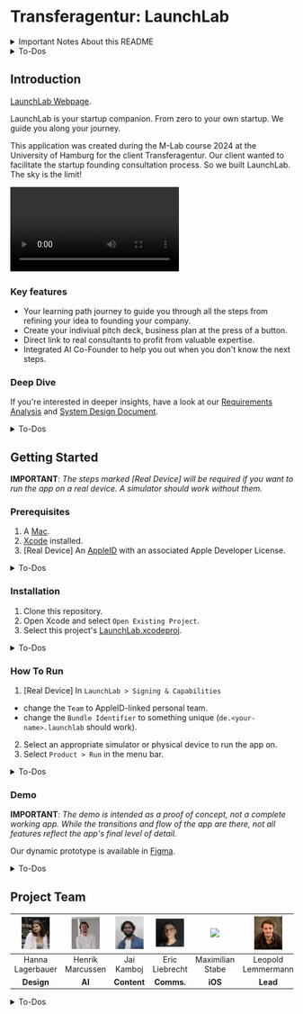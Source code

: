 # Transferagentur: LaunchLab

<details>
<summary>Important Notes About this README</summary>

- This README is the central guide to your application.
  Its quality is important since your supervisor and client will use this file as a manual for your application.
- You must customize this README to your project.
  We expect you to use the pre-defined sections below and add the content explained in the To-Dos.
  These sections are based on an [empirical study by Prana et al](https://doi.org/10.1007/s10664-018-9660-3).
- Please place all multimedia content included in this README (e.g., your logo, trailer, or poster) in the [media]('/media/') folder.
- Please __mark completed to-dos as finished__ in the lists below.
- Use the [Markdown Guide](https://www.markdownguide.org) to get started with Markdown. Consider using Markdown's formatting options, like the ```code block environment```.
- Install a Markdown linter like [markdownlint for VS Code](https://marketplace.visualstudio.com/items?itemName=DavidAnson.vscode-markdownlint) in your IDE to improve your README's quality.
- Visual Studio Code offers a Markdown preview that displays this file in its rendered form.
  Other IDEs might offer such a feature as well.
- __DO NOT DELETE THIS NOTES SECTION AND THE TO-DOS!__

</details>

<details>
<summary>To-Dos</summary>

- [x] Edit the Project Title.
- [x] Optionally, you can add useful customized [badges](https://shields.io).

</details>

## Introduction

[LaunchLab Webpage](https://eric-liebrecht.github.io/launchlab/).

LaunchLab is your startup companion. From zero to your own startup. We guide you along your journey.

This application was created during the M-Lab course 2024 at the University of Hamburg for the client Transferagentur. Our client wanted to facilitate the startup founding consultation process. So we built LaunchLab. The sky is the limit!

![](media/trailer.mp4)

### Key features
- Your learning path journey to guide you through all the steps from refining your idea to founding your company.
- Create your indiviual pitch deck, business plan at the press of a button.
- Direct link to real consultants to profit from valuable expertise.
- Integrated AI Co-Founder to help you out when you don't know the next steps.

### Deep Dive

If you're interested in deeper insights, have a look at our [Requirements Analysis](media/RAD.pdf) and [System Design Document](media/SDD.pdf).

<details>
<summary>To-Dos</summary>

- [x] Describe __what__ application you created and explain its main features (= implemented functional requirements) and qualities (= implemented non-functional requirements).
  Example:
  We present a communication app for iOS that enables visitors of a fair to network and exchange contact information with each other.
  The app's main features are: [...] The app's main qualities are: [...]
- [x] Describe __why__ you created this application.
  Example: This application was created during the M-Lab course 2020 at Universität Hamburg for the client Hamburg Messe.
  The client required an initial prototype to facilitate the communication and exchange of fair visitors. [...]
- [x] Include (a link to) your trailer here.
- [x] Optionally, you can place copies of your RAD and SDD artifacts in the __media__ folder and add links to them in your description.

</details>

## Getting Started

__IMPORTANT__: _The steps marked [Real Device] will be required if you want to run the app on a real device. A simulator should work without them._

### Prerequisites

1. A [Mac](https://www.apple.com/mac/).
2. [Xcode](https://developer.apple.com/xcode/) installed.
3. [Real Device] An [AppleID](https://account.apple.com) with an associated Apple Developer License.

<details>
<summary>To-Dos</summary>

- [x] List minimal system requirements (e.g., macOS version xyz) and required skills (e.g., knowledge to run the command-line interface) to install and run your application(s) here.

</details>

### Installation

1. Clone this repository.
2. Open Xcode and select `Open Existing Project`.
3. Select this project's [LaunchLab.xcodeproj](Launchlab.xcodeproj).

<details>
<summary>To-Dos</summary>

- [x] Add a list of all necessary steps to install your application, e.g., how to install required libraries like Flutter.
  If a library's installation process is very complex and might change significantly within the upcoming months, you can add a link to the library's official installation manual.
- [x] Test the correctness and completeness of the installation steps on a clean machine, e.g., on a computer in the Informatikum's computer pool.
  You should also ask fellow students not participating in M-Lab for problems in understanding and executing the steps.
  __Consider this as the most critical section of your README. We do not accept "But it runs on my machine" excuses.__
- [x] If you provide multiple software components with this repository, e.g., a frontend and a backend application, consider adding a minimal and a full version of your installation description here.
  The minimal version describes how to run all components on a local computer; the full version describes (roughly) how to deploy your components, e.g., when a backend should run on a server.
- [x] Consider using virtualization tools, like [Docker](https://www.docker.com) or [Kubernetes](https://kubernetes.io), to minimize the installation effort for your users.

</details>

### How To Run

1. [Real Device] In `LaunchLab > Signing & Capabilities`
  - change the `Team` to AppleID-linked personal team.
  - change the `Bundle Identifier` to something unique (`de.<your-name>.launchlab` should work).
2. Select an appropriate simulator or physical device to run the app on.
3. Select `Product > Run` in the menu bar.

<details>
<summary>To-Dos</summary>

- [x] Add a list of all necessary steps to run your application after completing the installation.

</details>

### Demo

__IMPORTANT__: _The demo is intended as a proof of concept, not a complete working app. While the transitions and flow of the app are there, not all features reflect the app's final level of detail._

Our dynamic prototype is available in [Figma](https://www.figma.com/proto/MECpKOYJoJrZaTg00w5DQ9/Hanna?page-id=0%3A1&node-id=105-1623&p=f&viewport=547%2C592%2C0.04&t=uieIVfoOzrLT9jbn-1&scaling=scale-down&content-scaling=fixed&starting-point-node-id=105%3A1623).
<details>
<summary>To-Dos</summary>

This section is optional. You can remove it if you cannot provide a demo of your application.

- [x] If you use a prototyping tool like Figma for your clickdummy, we recommend adding a public link to your clickdummy demo here.
- [x] Please indicate if the demo has limitations and until when it will be available.

</details>

## Project Team

| <img src="media/team/hanna.jpg" width=50 /> | <img src="media/team/henrik.jpg" width=50 /> | <img src="media/team/jai.jpg" width=50 /> | <img src="media/team/eric.jpg" width=50 /> | <img src="media/team/maxi.jpg" width=50 /> | <img src="media/team/leo.jpg" width=50 /> |
| :---: | :---: | :---: | :---: | :---: | :---: |
| Hanna Lagerbauer | Henrik Marcussen | Jai Kamboj | Eric Liebrecht | Maximilian Stabe | Leopold Lemmermann |
| __Design__ | __AI__ | __Content__ | __Comms.__ | __iOS__ | __Lead__ |

<details>
<summary>To-Dos</summary>

- [x] Minimal: List the names of all team members.
- [x] Optional: Add further information, e.g., a photo of yourself or a link to your personal website.

</details>
